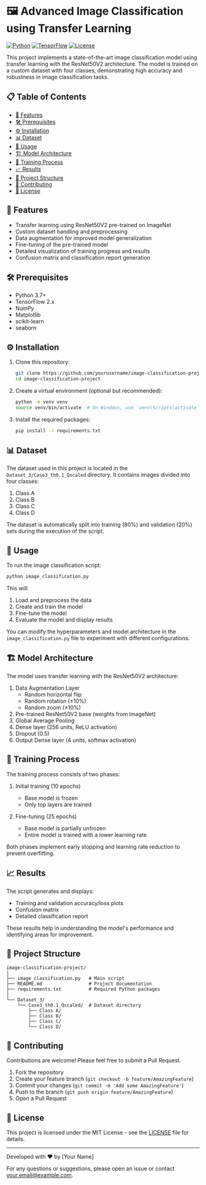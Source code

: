 # 🖼️ Advanced Image Classification using Transfer Learning

[![Python](https://img.shields.io/badge/Python-3.7%2B-blue)](https://www.python.org/downloads/)
[![TensorFlow](https://img.shields.io/badge/TensorFlow-2.x-orange)](https://www.tensorflow.org/)
[![License](https://img.shields.io/badge/License-MIT-green.svg)](https://opensource.org/licenses/MIT)

This project implements a state-of-the-art image classification model using transfer learning with the ResNet50V2 architecture. The model is trained on a custom dataset with four classes, demonstrating high accuracy and robustness in image classification tasks.

## 📋 Table of Contents
- [🚀 Features](#-features)
- [🛠️ Prerequisites](#️-prerequisites)
- [⚙️ Installation](#️-installation)
- [📊 Dataset](#-dataset)
- [📝 Usage](#-usage)
- [🏗️ Model Architecture](#️-model-architecture)
- [🔄 Training Process](#-training-process)
- [📈 Results](#-results)
- [📁 Project Structure](#-project-structure)
- [🤝 Contributing](#-contributing)
- [📄 License](#-license)

## 🚀 Features

- Transfer learning using ResNet50V2 pre-trained on ImageNet
- Custom dataset handling and preprocessing
- Data augmentation for improved model generalization
- Fine-tuning of the pre-trained model
- Detailed visualization of training progress and results
- Confusion matrix and classification report generation

## 🛠️ Prerequisites

- Python 3.7+
- TensorFlow 2.x
- NumPy
- Matplotlib
- scikit-learn
- seaborn

## ⚙️ Installation

1. Clone this repository:
   ```bash
   git clone https://github.com/yourusername/image-classification-project.git
   cd image-classification-project
   ```

2. Create a virtual environment (optional but recommended):
   ```bash
   python -m venv venv
   source venv/bin/activate  # On Windows, use `venv\Scripts\activate`
   ```

3. Install the required packages:
   ```bash
   pip install -r requirements.txt
   ```

## 📊 Dataset

The dataset used in this project is located in the `Dataset_3/Case3_th0.1_Qscaled` directory. It contains images divided into four classes:

1. Class A
2. Class B
3. Class C
4. Class D

The dataset is automatically split into training (80%) and validation (20%) sets during the execution of the script.

## 📝 Usage

To run the image classification script:

```bash
python image_classification.py
```

This will:
1. Load and preprocess the data
2. Create and train the model
3. Fine-tune the model
4. Evaluate the model and display results

You can modify the hyperparameters and model architecture in the `image_classification.py` file to experiment with different configurations.

## 🏗️ Model Architecture

The model uses transfer learning with the ResNet50V2 architecture:

1. Data Augmentation Layer
   - Random horizontal flip
   - Random rotation (±10%)
   - Random zoom (±10%)
2. Pre-trained ResNet50V2 base (weights from ImageNet)
3. Global Average Pooling
4. Dense layer (256 units, ReLU activation)
5. Dropout (0.5)
6. Output Dense layer (4 units, softmax activation)

## 🔄 Training Process

The training process consists of two phases:

1. Initial training (10 epochs)
   - Base model is frozen
   - Only top layers are trained

2. Fine-tuning (25 epochs)
   - Base model is partially unfrozen
   - Entire model is trained with a lower learning rate

Both phases implement early stopping and learning rate reduction to prevent overfitting.

## 📈 Results

The script generates and displays:

- Training and validation accuracy/loss plots
- Confusion matrix
- Detailed classification report

These results help in understanding the model's performance and identifying areas for improvement.

## 📁 Project Structure

```
image-classification-project/
│
├── image_classification.py   # Main script
├── README.md                 # Project documentation
├── requirements.txt          # Required Python packages
│
└── Dataset_3/
    └── Case3_th0.1_Qscaled/  # Dataset directory
        ├── Class A/
        ├── Class B/
        ├── Class C/
        └── Class D/
```

## 🤝 Contributing

Contributions are welcome! Please feel free to submit a Pull Request.

1. Fork the repository
2. Create your feature branch (`git checkout -b feature/AmazingFeature`)
3. Commit your changes (`git commit -m 'Add some AmazingFeature'`)
4. Push to the branch (`git push origin feature/AmazingFeature`)
5. Open a Pull Request

## 📄 License

This project is licensed under the MIT License - see the [LICENSE](LICENSE) file for details.

---

Developed with ❤️ by [Your Name]

For any questions or suggestions, please open an issue or contact [your.email@example.com](mailto:your.email@example.com).

